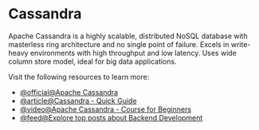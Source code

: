 # Cassandra

Apache Cassandra is a highly scalable, distributed NoSQL database with masterless ring architecture and no single point of failure. Excels in write-heavy environments with high throughput and low latency. Uses wide column store model, ideal for big data applications.

Visit the following resources to learn more:

- [@official@Apache Cassandra](https://cassandra.apache.org/_/index.html)
- [@article@Cassandra - Quick Guide](https://www.tutorialspoint.com/cassandra/cassandra_quick_guide.htm)
- [@video@Apache Cassandra - Course for Beginners](https://www.youtube.com/watch?v=J-cSy5MeMOA)
- [@feed@Explore top posts about Backend Development](https://app.daily.dev/tags/backend?ref=roadmapsh)
